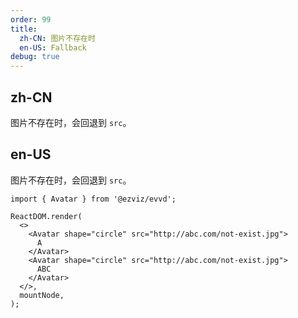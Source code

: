 ```yaml
---
order: 99
title:
  zh-CN: 图片不存在时
  en-US: Fallback
debug: true
---
```


## zh-CN

图片不存在时，会回退到 `src`。

## en-US

图片不存在时，会回退到 `src`。

```tsx
import { Avatar } from '@ezviz/evvd';

ReactDOM.render(
  <>
    <Avatar shape="circle" src="http://abc.com/not-exist.jpg">
      A
    </Avatar>
    <Avatar shape="circle" src="http://abc.com/not-exist.jpg">
      ABC
    </Avatar>
  </>,
  mountNode,
);
```
